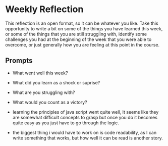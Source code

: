 # Weekly Reflection
This reflection is an open format, so it can be whatever you like. Take this opportunity to write a bit on some of the things you have learned this week, or some of the things that you are still struggling with, identify some challenges you had at the beginning of the week that you were able to overcome, or just generally how you are feeling at this point in the course.

## Prompts
- What went well this week?
- What did you learn as a shock or suprise?
- What are you struggling with?
- What would you count as a victory?

- learning the principles of java script went quite well, It seems like they are somewhat difficult concepts to grasp but once you do it becomes quite easy as you just have to go through the logic.

- the biggest thing i would have to work on is code readability, as I can write something that works, but how well it can be read is another story.
